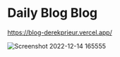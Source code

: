 # Daily Blog Blog

https://blog-derekprieur.vercel.app/

![Screenshot 2022-12-14 165555](https://user-images.githubusercontent.com/106694506/207723471-9c61bf24-04ae-4633-9c91-901fb9fb055c.png)
